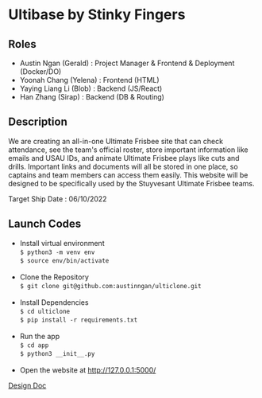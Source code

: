 # Ultibase by Stinky Fingers

## Roles
- Austin Ngan (Gerald) : Project Manager & Frontend & Deployment (Docker/DO)
- Yoonah Chang (Yelena) : Frontend (HTML)
- Yaying Liang Li (Blob) :  Backend (JS/React)
- Han Zhang (Sirap) :  Backend (DB & Routing)

## Description
We are creating an all-in-one Ultimate Frisbee site that can check attendance, see the team's official roster, store important information like emails and USAU IDs, and animate Ultimate Frisbee plays like cuts and drills. Important links and documents will all be stored in one place, so captains and team members can access them easily. This website will be designed to be specifically used by the Stuyvesant Ultimate Frisbee teams.
  
Target Ship Date : 06/10/2022  
  
## Launch Codes
- Install virtual environment <br>
```$ python3 -m venv env``` <br>
```$ source env/bin/activate``` <br><br>
- Clone the Repository <br>
```$ git clone git@github.com:austinngan/ulticlone.git``` <br><br>
- Install Dependencies <br>
```$ cd ulticlone ``` <br>
```$ pip install -r requirements.txt``` <br><br> 
- Run the app <br>
```$ cd app```<br>
```$ python3 __init__.py``` <br><br>
- Open the website at http://127.0.0.1:5000/

[Design Doc](https://docs.google.com/document/d/1f4UatT9PReG1F0slmrjlT9d8N_y9Fge4Olmw74rRP58/edit?usp=sharing)
